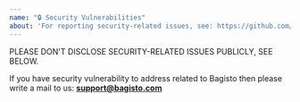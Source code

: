 ```yaml
---
name: "🔒 Security Vulnerabilities"
about: 'For reporting security-related issues, see: https://github.com/bagito/bagisto#security-vulnerabilities'
---
```


PLEASE DON'T DISCLOSE SECURITY-RELATED ISSUES PUBLICLY, SEE BELOW.

If you have security vulnerability to address related to Bagisto then please write a mail to us:
**support@bagisto.com**